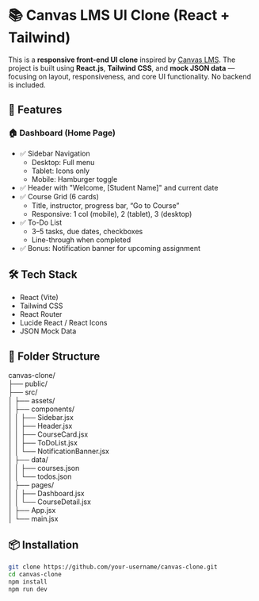 # 📚 Canvas LMS UI Clone (React + Tailwind)

This is a **responsive front-end UI clone** inspired by [Canvas LMS](https://canvas.instructure.com/). The project is built using **React.js**, **Tailwind CSS**, and **mock JSON data** — focusing on layout, responsiveness, and core UI functionality. No backend is included.

## 🚀 Features

### 🏠 Dashboard (Home Page)
- ✅ Sidebar Navigation  
  - Desktop: Full menu  
  - Tablet: Icons only  
  - Mobile: Hamburger toggle  
- ✅ Header with "Welcome, [Student Name]" and current date  
- ✅ Course Grid (6 cards)  
  - Title, instructor, progress bar, “Go to Course”  
  - Responsive: 1 col (mobile), 2 (tablet), 3 (desktop)  
- ✅ To-Do List  
  - 3–5 tasks, due dates, checkboxes  
  - Line-through when completed  
- ✅ Bonus: Notification banner for upcoming assignment  

## 🛠 Tech Stack

- React (Vite)
- Tailwind CSS
- React Router
- Lucide React / React Icons
- JSON Mock Data

## 📁 Folder Structure

canvas-clone/  
├── public/  
├── src/  
│   ├── assets/  
│   ├── components/  
│   │   ├── Sidebar.jsx  
│   │   ├── Header.jsx  
│   │   ├── CourseCard.jsx  
│   │   ├── ToDoList.jsx  
│   │   └── NotificationBanner.jsx  
│   ├── data/  
│   │   ├── courses.json  
│   │   └── todos.json  
│   ├── pages/  
│   │   ├── Dashboard.jsx  
│   │   └── CourseDetail.jsx  
│   ├── App.jsx  
│   └── main.jsx  

## 📦 Installation

```bash
git clone https://github.com/your-username/canvas-clone.git
cd canvas-clone
npm install
npm run dev
